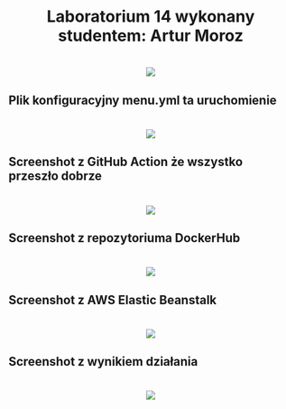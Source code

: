 <h1 align="center">Laboratorium 14 wykonany studentem: Artur Moroz</h1>
<h1 align="center"><img src="https://github.com/6e3noHToBui/Screenshots/wynik.jpg"/></h1>
<h2 align="left">Plik konfiguracyjny menu.yml ta uruchomienie</h2>
<h1 align="center"><img src="https://github.com/6e3noHToBui/Screenshots/konfiguracja.jpg"/></h1>
<h2 align="left">Screenshot z GitHub Action że wszystko przeszło dobrze</h2>
<h1 align="center"><img src="https://github.com/6e3noHToBui/Screenshots/ghAction.jpg"/></h1>
<h2 align="left">Screenshot z repozytoriuma DockerHub</h2>
<h1 align="center"><img src="https://github.com/6e3noHToBui/Screenshots/dockerRepo.jpg"/></h1>
<h2 align="left">Screenshot z AWS Elastic Beanstalk</h2>
<h1 align="center"><img src="https://github.com/6e3noHToBui/Screenshots/aws.jpg"/></h1>
<h2 align="left">Screenshot z wynikiem działania</h2>
<h1 align="center"><img src="https://github.com/6e3noHToBui/Screenshots/wynik.jpg"/></h1>

